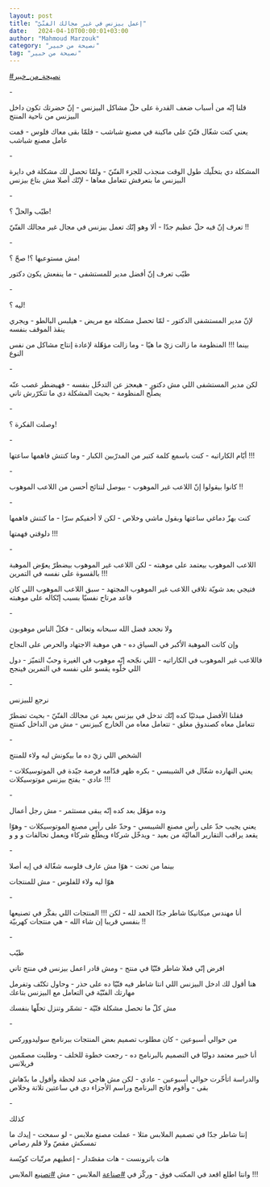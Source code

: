 ```yaml
---
layout: post
title: "إعمل بيزنس في غير مجالك الفنّيّ"
date:   2024-04-10T00:00:01+03:00
author: "Mahmoud Marzouk"
category: "نصيحة من خبير"
tag: "نصيحة من خبير"
---
```



[<u>\#نصيحة\_من\_خبير</u>](https://www.facebook.com/hashtag/%D9%86%D8%B5%D9%8A%D8%AD%D8%A9_%D9%85%D9%86_%D8%AE%D8%A8%D9%8A%D8%B1?__eep__=6&__cft__%5b0%5d=AZUfd6kJVUxaKe6DXCp4rYZabc_OH6_PAAhQEutueOs7Og5I_jqvh_673LCwCD9_Fb7P2x7p-91siicDfGMsKEyV5SdpXVGqMnqmIMHqlGqk4MHxdyZKwnZFvD7R0Ak2sRXTT8Mgz7QCfOYahTm6aUEt6kvkIpCclvn94mF6h23D7HnLgz7cETajeiZ7NHf30cI&__tn__=*NK-R)

\-

قلنا إنّه من أسباب ضعف القدرة على حلّ مشاكل البيزنس - إنّ
حضرتك تكون داخل البيزنس من ناحية المنتج

يعني كنت شغّال فنّيّ على ماكينة في مصنع شباشب - فلمّا بقى
معاك فلوس - قمت عامل مصنع شباشب

\-

المشكلة دي بتخلّيك طول الوقت منجذب للجزء الفنّيّ - ولمّا
تحصل لك مشكلة في دايرة البيزنس ما بتعرفش تتعامل معاها - لإنّك أصلا مش
بتاع بيزنس

\-

طيّب والحلّ ؟!

تعرف إنّ فيه حلّ عظيم جدّا - ألا وهو إنّك تعمل بيزنس في مجال
غير مجالك الفنّيّ !!

\-

مش مستوعبها ؟! صحّ ؟!

طيّب تعرف إنّ أفضل مدير للمستشفى - ما ينفعش يكون
دكتور

\-

ليه ؟!

لإنّ مدير المستشفى الدكتور - لمّا تحصل مشكلة مع مريض -
هيلبس البالطو - ويجري ينقذ الموقف بنفسه

بينما !!! المنظومة ما زالت زيّ ما هيّا - وما زالت مؤهّلة
لإعادة إنتاج مشاكل من نفس النوع

\-

لكن مدير المستشفى اللي مش دكتور - هيعجز عن التدخّل
بنفسه - فهيضطر غصب عنّه يصلّح المنظومة - بحيث المشكلة دي ما تتكرّرش
تاني

\-

وصلت الفكرة ؟!

\-

أيّام الكاراتيه - كنت باسمع كلمة كتير من المدرّبين
الكبار - وما كنتش فاهمها ساعتها !!!

\-

كانوا بيقولوا إنّ اللاعب غير الموهوب - بيوصل لنتائج أحسن
من اللاعب الموهوب !!

\-

كنت بهزّ دماغي ساعتها وبقول ماشي وخلاص - لكن لا أخفيكم
سرّا - ما كنتش فاهمها

دلوقتي فهمتها !!!

\-

اللاعب الموهوب بيعتمد على موهبته - لكن اللاعب غير
الموهوب بيضطرّ يعوّض الموهبة بالقسوة على نفسه في التمرين !!!

فتيجي بعد شويّة تلاقي اللاعب غير الموهوب المجتهد - سبق
اللاعب الموهوب اللي كان قاعد مرتاح نفسيّا بسبب إتّكاله على موهبته

\-

ولا نجحد فضل الله سبحانه وتعالى - فكلّ الناس
موهوبون

وإن كانت الموهبة الأكبر في السياق ده - هي موهبة الاجتهاد
والحرص على النجاح

فاللاعب غير الموهوب في الكاراتيه - اللي نجّحه إنّه موهوب
في الغيرة وحبّ التميّز - دول اللي خلّوه يقسو على نفسه في التمرين
فينجح

\-

نرجع للبيزنس

فقلنا الأفضل مبدئيّا كده إنّك تدخل في بيزنس بعيد عن مجالك
الفنّيّ - بحيث تضطرّ تتعامل معاه كصندوق مغلق - تتعامل معاه من الخارج
كبيزنس - مش من الداخل كمنتج

\-

الشخص اللي زيّ ده ما بيكونش ليه ولاء للمنتج

يعني النهارده شغّال في الشيبسي - بكره ظهر قدّامه فرصة جيّدة
في الموتوسيكلات - عادي - يفتح بيزنس موتوسيكلات !!!

\-

وده مؤهّل بعد كده إنّه يبقى مستثمر - مش رجل أعمال

يعني يجيب حدّ على رأس مصنع الشيبسي - وحدّ على رأس مصنع
الموتوسيكلات - وهوّا يقعد يراقب التقارير الماليّة من بعيد - ويدخّل شركاء
ويطلّع شركاء ويعمل تحالفات و و و

\-

بينما من تحت - هوّا مش عارف فلوسه شغّالة في إيه
أصلا

هوّا ليه ولاء للفلوس - مش للمنتجات

\-

أنا مهندس ميكانيكا شاطر جدّا الحمد لله - لكن !!! المنتجات
اللي بفكّر في تصنيعها بنفسي قريبا إن شاء الله - هي منتجات كهربيّة
!!

\-

طيّب

افرض إنّي فعلا شاطر فنّيّا في منتج - ومش قادر اعمل بيزنس في
منتج تاني

هنا أقول لك ادخل البيزنس اللي انتا شاطر فيه فنّيّا ده على
حذر - وحاول تكتّف وتفرمل مهارتك الفنّيّة في التعامل مع البيزنس بتاعك

مش كلّ ما تحصل مشكلة فنّيّة - تشمّر وتنزل تحلّها بنفسك

\-

من حوالي أسبوعين - كان مطلوب تصميم بعض المنتجات ببرنامج
سوليدووركس

أنا خبير معتمد دوليّا في التصميم بالبرنامج ده - رجعت خطوة
للخلف - وطلبت مصمّمين فريلانس

والدراسة اتأخّرت حوالي أسبوعين - عادي - لكن مش هاجي عند
لحظة وأقول ما بدّهاش بقى - وأقوم فاتح البرنامج وراسم الأجزاء دي في ساعتين
تلاتة وخلاص

\-

كذلك

إنتا شاطر جدّا في تصميم الملابس مثلا - عملت مصنع ملابس -
لو سمحت - إيدك ما تمسكش مقصّ ولا قلم رصاص

هات باترونست - هات مقصّدار - إعطيهم مرتّبات كويّسة

وانتا اطلع اقعد في المكتب فوق - وركّز في
[<u>\#صناعة</u>](https://www.facebook.com/hashtag/%D8%B5%D9%86%D8%A7%D8%B9%D8%A9?__eep__=6&__cft__%5b0%5d=AZUfd6kJVUxaKe6DXCp4rYZabc_OH6_PAAhQEutueOs7Og5I_jqvh_673LCwCD9_Fb7P2x7p-91siicDfGMsKEyV5SdpXVGqMnqmIMHqlGqk4MHxdyZKwnZFvD7R0Ak2sRXTT8Mgz7QCfOYahTm6aUEt6kvkIpCclvn94mF6h23D7HnLgz7cETajeiZ7NHf30cI&__tn__=*NK-R)
الملابس - مش
[<u>\#تصنيع</u>](https://www.facebook.com/hashtag/%D8%AA%D8%B5%D9%86%D9%8A%D8%B9?__eep__=6&__cft__%5b0%5d=AZUfd6kJVUxaKe6DXCp4rYZabc_OH6_PAAhQEutueOs7Og5I_jqvh_673LCwCD9_Fb7P2x7p-91siicDfGMsKEyV5SdpXVGqMnqmIMHqlGqk4MHxdyZKwnZFvD7R0Ak2sRXTT8Mgz7QCfOYahTm6aUEt6kvkIpCclvn94mF6h23D7HnLgz7cETajeiZ7NHf30cI&__tn__=*NK-R)
الملابس !!!
